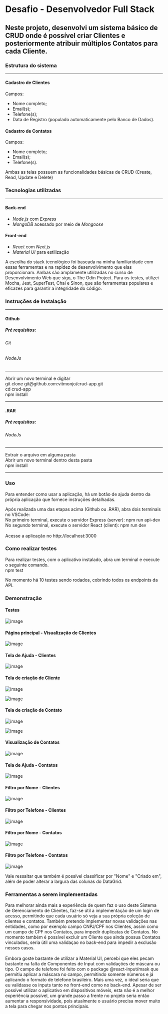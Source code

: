# Desafio - Desenvolvedor Full Stack

## Neste projeto, desenvolvi um sistema básico de CRUD onde é possível criar Clientes e posteriormente atribuir múltiplos Contatos para cada Cliente.

### Estrutura do sistema
<hr>

#### Cadastro de Clientes
Campos:
* Nome completo;
* Email(s);
* Telefone(s);
* Data de Registro (populado automaticamente pelo Banco de Dados).

#### Cadastro de Contatos
Campos:
* Nome completo;
* Email(s);
* Telefone(s).

Ambas as telas possuem as funcionalidades básicas de CRUD (Create, Read, Update e Delete)

### Tecnologias utilizadas
<hr>

#### Back-end
* <em>Node.js</em> com <em>Express</em>
* <em>MongoDB</em> acessado por meio de <em>Mongoose</em>

#### Front-end
* <em>React</em> com <em>Next.js</em>
* <em>Material UI</em> para estilização

A escolha do stack tecnológico foi baseada na minha familiaridade com essas ferramentas e na rapidez de desenvolvimento que elas proporcionam. Ambas são amplamente utilizadas no curso de Desenvolvimento Web que sigo, o The Odin Project. Para os testes, utilizei Mocha, Jest, SuperTest, Chai e Sinon, que são ferramentas populares e eficazes para garantir a integridade do código.

### Instruções de Instalação
<hr>

#### Github

##### Pré requisitos:
###### Git
###### NodeJs
<hr>
Abrir um novo terminal e digitar <br />
git clone git@github.com:vitmonjo/crud-app.git <br />
cd crud-app <br />
npm install <br />

<hr>

#### .RAR

##### Pré requisitos:
###### NodeJs
<hr>
Extrair o arquivo em alguma pasta <br />
Abrir um novo terminal dentro desta pasta <br />
npm install <br />

<hr>


### Uso
Para entender como usar a aplicação, há um botão de ajuda dentro da própria aplicação que fornece instruções detalhadas. <br />

Após realizada uma das etapas acima (Github ou .RAR), abra dois terminais no VSCode: <br />
No primeiro terminal, execute o servidor Express (server): npm run api-dev <br />
No segundo terminal, execute o servidor React (client): npm run dev <br /> <br />
Acesse a aplicação no http://localhost:3000 <br />


### Como realizar testes 
Para realizar testes, com o aplicativo instalado, abra um terminal e execute o seguinte comando. <br />
npm test <br>

No momento há 10 testes sendo rodados, cobrindo todos os endpoints da API. <br />

### Demonstração

#### Testes

![image](https://github.com/vitmonjo/crud-app/assets/95149403/a7b3a43b-8258-430d-bd09-d1f68b3f3b42)


#### Página principal - Visualização de Clientes

![image](https://github.com/vitmonjo/senior-crud/assets/95149403/85afbe19-904a-4886-a142-caf444d275a1)

#### Tela de Ajuda - Clientes

![image](https://github.com/vitmonjo/senior-crud/assets/95149403/5ef2112e-0f31-408a-bb45-c8bc710efee2)

#### Tela de criação de Cliente

![image](https://github.com/vitmonjo/senior-crud/assets/95149403/24c59212-55fa-4d2e-9dcd-1bd57e637974)

![image](https://github.com/vitmonjo/senior-crud/assets/95149403/916f9caa-0616-4391-986c-f6c396bfb00e)

#### Tela de criação de Contato

![image](https://github.com/vitmonjo/senior-crud/assets/95149403/9015e216-156f-48cf-91c1-808a5acd440e)

![image](https://github.com/vitmonjo/senior-crud/assets/95149403/94737f93-31c3-4e01-b7be-de0546cde991)

#### Visualização de Contatos

![image](https://github.com/vitmonjo/senior-crud/assets/95149403/9206a9eb-1d98-4171-b110-79173e969cfc)

#### Tela de Ajuda - Contatos

![image](https://github.com/vitmonjo/senior-crud/assets/95149403/9f850d94-bd73-4179-b013-6d30f5b2b9ca)

#### Filtro por Nome - Clientes

![image](https://github.com/vitmonjo/senior-crud/assets/95149403/db8e8739-56f6-41d8-b28b-0b3ce8051d85)

#### Filtro por Telefone - Clientes

![image](https://github.com/vitmonjo/senior-crud/assets/95149403/032ee55d-c08f-4628-9a9d-f5a104309e3d)

#### Filtro por Nome - Contatos

![image](https://github.com/vitmonjo/senior-crud/assets/95149403/cd1ec975-53fa-4762-aab1-815f35168c09)

#### Filtro por Telefone - Contatos

![image](https://github.com/vitmonjo/senior-crud/assets/95149403/1840fd94-b73b-4d12-9972-638979eb4936)

Vale ressaltar que também é possível classificar por "Nome" e "Criado em", além de poder alterar a largura das colunas do DataGrid.

### Ferramentas a serem implementadas

Para melhorar ainda mais a experiência de quem faz o uso deste Sistema de Gerenciamento de Clientes, faz-se útil a implementação de um login de acesso, permitindo que cada usuário só veja a sua própria coleção de clientes e contatos. Também pretendo implementar novas validações nas entidades, como por exemplo campo CNPJ/CPF nos Clientes, assim como um campo de CPF nos Contatos, para impedir duplicatas de Contatos. No momento também é possível excluir um Cliente que ainda possua Contatos vinculados, seria útil uma validaçao no back-end para impedir a exclusão nesses casos. <br /><br />
Embora goste bastante de utilizar a Material UI, percebi que eles pecam bastante na falta de Componentes de Input com validações de máscara ou tipo. O campo de telefone foi feito com o package @react-input/mask que permitiu aplicar a máscara no campo, permitindo somente números e já aplicando o formato de telefone brasileiro. Mais uma vez, o ideal seria que eu validasse os inputs tanto no front-end como no back-end.
Apesar de ser possível utilizar o aplicativo em dispositivos móveis, esta não é a melhor experiência possível, um grande passo a frente no projeto seria então aumentar a responsividade, pois atualmente o usuário precisa mover muito a tela para chegar nos pontos principais.
